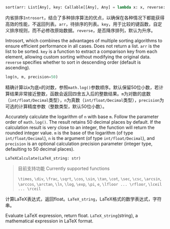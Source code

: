 ```python
sort(arr: List[Any], key: Callable[[Any], Any] = lambda x: x, reverse: bool = False)
```

内省排序`Introsort`，结合了多种排序算法的优点，以确保在各种情况下都能获得高效的性能，不返回列表。`arr`，待排序的列表。`key`，用于比较的键函数，自定义排序规则，而不必修改原始数据。`reverse`，是否降序排列，默认为升序。

Introsort, which combines the advantages of multiple sorting algorithms to ensure efficient performance in all cases. Does not return a list. `arr` is the list to be sorted. `key` is a function to extract a comparison key from each element, allowing custom sorting without modifying the original data. `reverse` specifies whether to sort in descending order (default is ascending).

```python
log(n, m, precision=50)
```

精确计算以`m`为底`n`的对数，参照`math.log()`参数顺序。默认保留50位小数，若计算结果非常接近整数，函数会返回四舍五入后的整数结果。`m`为对数的底数（`int/float/Decimal`类型），`n`为真数（`int/float/Decimal`类型），`precision`为可选的计算精度参数（整数类型，默认50位小数）。

Accurately calculate the logarithm of `n` with base `m`. Follow the parameter order of `math.log()`. The result retains 50 decimal places by default. If the calculation result is very close to an integer, the function will return the rounded integer value. `m` is the base of the logarithm (of type `int/float/Decimal`), `n` is the argument (of type `int/float/Decimal`), and `precision` is an optional calculation precision parameter (integer type, defaulting to 50 decimal places).

```python:
LaTeXCalculate(LaTeX_string: str)
```

> 目前支持功能 Currently supported functions
> 
> `\times`, `\div`, `\frac`, `\sqrt`, `\cos`, `\sin`, `\tan`, `\cot`, `\sec`, `\csc`, `\arcsin`, `\arccos`, `\arctan`, `\ln`, `\log`, `\exp`, `\pi`, `e`, `\lfloor ... \rfloor`, `\lceil ... \rceil`

计算LaTeX表达式，返回float。`LaTeX_string`，LaTeX格式的数学表达式，字符串。

Evaluate LaTeX expression, return float. `LaTeX_string`(string), a mathematical expression in LaTeX format.


